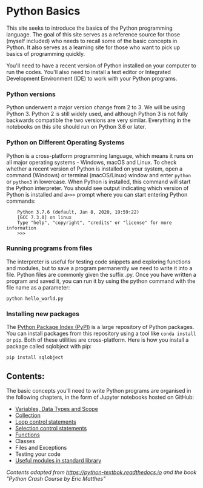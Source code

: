 # Python Basics

   This site seeks to introduce the basics of the Python programming language. The goal of this site serves as a reference source for those (myself included) who needs to recall some of the basic concepts in Python. It also serves as a learning site for those who want to pick up basics of programming quickly.

   You'll need to have a recent version of Python installed on your computer to run the codes. You'll also need to install a text editor or Integrated Development Environment (IDE) to work with your Python programs.

### Python versions

Python underwent a major version change from 2 to 3. We will be using Python 3. Python 2 is still widely used, and although Python 3 is not fully backwards compatible the two versions are very similar. Everything in the notebooks on this site should run on Python 3.6 or later. 

### Python on Different Operating Systems

Python is a cross-platform programming language, which means it runs on all major operating systems - Windows, macOS and Linux. To check whether a recent version of Python is installed on your system, open a command (Windows) or terminal (macOS/Linux) window and enter `python` or `python3` in lowercase. When Python is installed, this command will start the Python interpreter. You should see output indicating which version of Python is installed and a`>>>` prompt where you can start entering Python commands:

```
    Python 3.7.6 (default, Jan 8, 2020, 19:59:22)
    [GCC 7.3.0] on linux
    Type "help", "copyright", "credits" or "license" for more information
    >>>
```

### Running programs from files

The interpreter is useful for testing code snippets and exploring functions and modules, but to save a program permanently we need to write it into a file. Python files are commonly given the suffix .py. Once you have written a program and saved it, you can run it by using the python command with the file name as a parameter:

    python hello_world.py

### Installing new packages

The [Python Package Index (PyPI)](https://pypi.org/) is a large repository of Python packages. You can install packages from this repository using a tool like `conda install` or `pip`. Both of these utilities are cross-platform. Here is how you install a package called sqlobject with pip:

    pip install sqlobject


## Contents:

The basic concepts you'll need to write Python programs are organised in the following chapters, in the form of Jupyter notebooks hosted on GitHub:

   + [Variables, Data Types and Scope](https://github.com/colintanwh/python-basics/blob/master/variables.ipynb)
   + [Collection](https://github.com/colintanwh/python-basics/blob/master/collection.ipynb)
   + [Loop control statements](https://github.com/colintanwh/python-basics/blob/master/loops.ipynb)
   + [Selection control statements](https://github.com/colintanwh/python-basics/blob/master/flowcontrol.ipynb)
   + [Functions](https://github.com/colintanwh/python-basics/blob/master/functions.ipynb)
   + Classes
   + Files and Exceptions
   + Testing your code
   + [Useful modules in standard library](https://github.com/colintanwh/python-basics/blob/master/usefulmodules.ipynb)

*Contents adapted from https://python-textbok.readthedocs.io and the book "Python Crash Course by Eric Matthes"* 